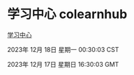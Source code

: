 # 学习中心 colearnhub
[学习中心](http://:56308/colearnhub/)

2023年 12月 18日 星期一 00:30:03 CST

2023年 12月 17日 星期日 16:30:03 GMT
